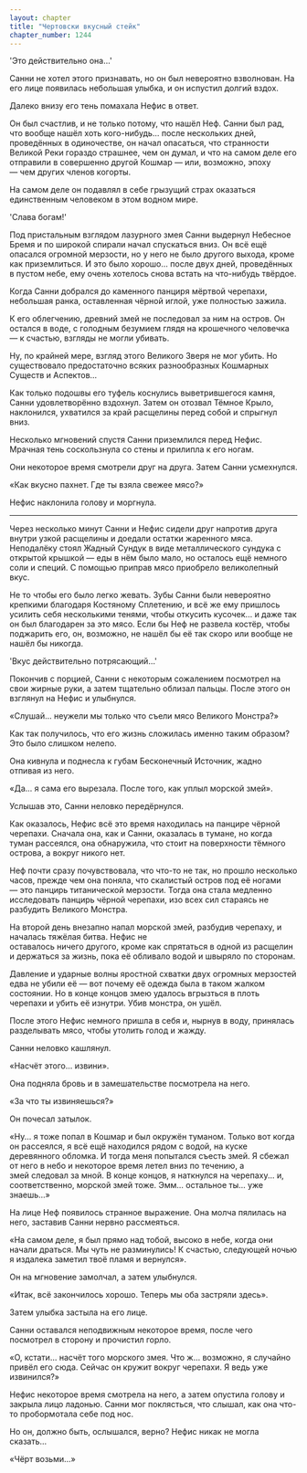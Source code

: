 ```yaml
---
layout: chapter
title: "Чертовски вкусный стейк"
chapter_number: 1244
---
```


'Это действительно она...'

Санни не хотел этого признавать, но он был невероятно взволнован. На его лице появилась небольшая улыбка, и он испустил долгий вздох.

Далеко внизу его тень помахала Нефис в ответ.

Он был счастлив, и не только потому, что нашёл Неф. Санни был рад, что вообще нашёл хоть кого-нибудь... после нескольких дней, проведённых в одиночестве, он начал опасаться, что странности Великой Реки гораздо страшнее, чем он думал, и что на самом деле его отправили в совершенно другой Кошмар — или, возможно, эпоху — чем других членов когорты.

На самом деле он подавлял в себе грызущий страх оказаться единственным человеком в этом водном мире.

'Слава богам!'

Под пристальным взглядом лазурного змея Санни выдернул Небесное Бремя и по широкой спирали начал спускаться вниз. Он всё ещё опасался огромной мерзости, но у него не было другого выхода, кроме как приземлиться. И это было хорошо... после двух дней, проведённых в пустом небе, ему очень хотелось снова встать на что-нибудь твёрдое.

Когда Санни добрался до каменного панциря мёртвой черепахи, небольшая ранка, оставленная чёрной иглой, уже полностью зажила.

К его облегчению, древний змей не последовал за ним на остров. Он остался в воде, с голодным безумием глядя на крошечного человечка — к счастью, взгляды не могли убивать.

Ну, по крайней мере, взгляд этого Великого Зверя не мог убить. Но существовало предостаточно всяких разнообразных Кошмарных Существ и Аспектов...

Как только подошвы его туфель коснулись выветрившегося камня, Санни удовлетворённо вздохнул. Затем он отозвал Тёмное Крыло, наклонился, ухватился за край расщелины перед собой и спрыгнул вниз.

Несколько мгновений спустя Санни приземлился перед Нефис. Мрачная тень соскользнула со стены и прилипла к его ногам.

Они некоторое время смотрели друг на друга. Затем Санни усмехнулся.

«Как вкусно пахнет. Где ты взяла свежее мясо?»

Нефис наклонила голову и моргнула.

***

Через несколько минут Санни и Нефис сидели друг напротив друга внутри узкой расщелины и доедали остатки жаренного мяса. Неподалёку стоял Жадный Сундук в виде металлического сундука с открытой крышкой — еды в нём было мало, но осталось ещё немного соли и специй. С помощью приправ мясо приобрело великолепный вкус.

Не то чтобы его было легко жевать. Зубы Санни были невероятно крепкими благодаря Костяному Сплетению, и всё же ему пришлось усилить себя несколькими тенями, чтобы откусить кусочек... и даже так он был благодарен за это мясо. Если бы Неф не развела костёр, чтобы поджарить его, он, возможно, не нашёл бы её так скоро или вообще не нашёл бы никогда.

'Вкус действительно потрясающий...'

Покончив с порцией, Санни с некоторым сожалением посмотрел на свои жирные руки, а затем тщательно облизал пальцы. После этого он взглянул на Нефис и улыбнулся.

«Слушай... неужели мы только что съели мясо Великого Монстра?»

Как так получилось, что его жизнь сложилась именно таким образом? Это было слишком нелепо.

Она кивнула и поднесла к губам Бесконечный Источник, жадно отпивая из него.

«Да... я сама его вырезала. После того, как уплыл морской змей».

Услышав это, Санни неловко передёрнулся.

Как оказалось, Нефис всё это время находилась на панцире чёрной черепахи. Сначала она, как и Санни, оказалась в тумане, но когда туман рассеялся, она обнаружила, что стоит на поверхности тёмного острова, а вокруг никого нет.

Неф почти сразу почувствовала, что что-то не так, но прошло несколько часов, прежде чем она поняла, что скалистый остров под её ногами — это панцирь титанической мерзости. Тогда она стала медленно исследовать панцирь чёрной черепахи, изо всех сил стараясь не разбудить Великого Монстра.

На второй день внезапно напал морской змей, разбудив черепаху, и началась тяжёлая битва. Нефис не оставалось ничего другого, кроме как спрятаться в одной из расщелин и держаться за жизнь, пока её обливало водой и швыряло по сторонам.

Давление и ударные волны яростной схватки двух огромных мерзостей едва не убили её — вот почему её одежда была в таком жалком состоянии. Но в конце концов змею удалось вгрызться в плоть черепахи и убить её изнутри. Убив монстра, он ушёл.

После этого Нефис немного пришла в себя и, нырнув в воду, принялась разделывать мясо, чтобы утолить голод и жажду.

Санни неловко кашлянул.

«Насчёт этого... извини».

Она подняла бровь и в замешательстве посмотрела на него.

«За что ты извиняешься?»

Он почесал затылок.

«Ну... я тоже попал в Кошмар и был окружён туманом. Только вот когда он рассеялся, я всё ещё находился рядом с водой, на куске деревянного обломка. И тогда меня попытался съесть змей. Я сбежал от него в небо и некоторое время летел вниз по течению, а змей следовал за мной. В конце концов, я наткнулся на черепаху... и, соответственно, морской змей тоже. Эмм... остальное ты... уже знаешь...»

На лице Неф появилось странное выражение. Она молча пялилась на него, заставив Санни нервно рассмеяться.

«На самом деле, я был прямо над тобой, высоко в небе, когда они начали драться. Мы чуть не разминулись! К счастью, следующей ночью я издалека заметил твоё пламя и вернулся».

Он на мгновение замолчал, а затем улыбнулся.

«Итак, всё закончилось хорошо. Теперь мы оба застряли здесь».

Затем улыбка застыла на его лице.

Санни оставался неподвижным некоторое время, после чего посмотрел в сторону и прочистил горло.

«О, кстати... насчёт того морского змея. Что ж... возможно, я случайно привёл его сюда. Сейчас он кружит вокруг черепахи. Я ведь уже извинился?»

Нефис некоторое время смотрела на него, а затем опустила голову и закрыла лицо ладонью. Санни мог поклясться, что слышал, как она что-то пробормотала себе под нос.

Но он, должно быть, ослышался, верно? Нефис никак не могла сказать...

«Чёрт возьми...»